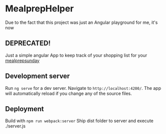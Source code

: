 # MealprepHelper

Due to the fact that this project was just an Angular playground for me, it's now
## DEPRECATED! 


Just a simple angular App to keep track of your shopping list for your [mealprepsunday](http://reddit.com/r/mealprepsunday)

## Development server

Run `ng serve` for a dev server. Navigate to `http://localhost:4200/`. The app will automatically reload if you change any of the source files.

## Deployment 

Build with `npm run webpack:server`
Ship dist folder to server and execute ./server.js
